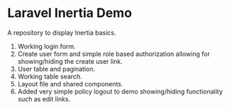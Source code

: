 # Laravel Inertia Demo

A repository to display Inertia basics. 

1. Working login form. 
2. Create user form and simple role based authorization allowing for showing/hiding the create user link.
3. User table and pagination.
3. Working table search.
4. Layout file and shared components.
5. Added very simple policy logout to demo showing/hiding functionality such as edit links.
